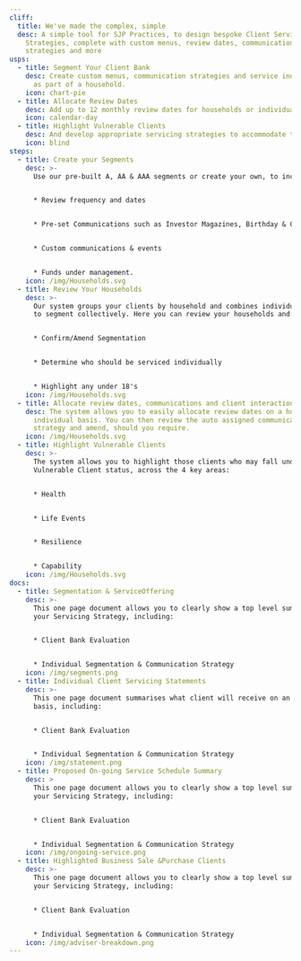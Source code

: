 ```yaml
---
cliff:
  title: We've made the complex, simple
  desc: A simple tool for SJP Practices, to design bespoke Client Servicing
    Strategies, complete with custom menus, review dates, communication
    strategies and more
usps:
  - title: Segment Your Client Bank
    desc: Create custom menus, communication strategies and service individually or
      as part of a household.
    icon: chart-pie
  - title: Allocate Review Dates
    desc: Add up to 12 monthly review dates for households or individual clients.
    icon: calendar-day
  - title: Highlight Vulnerable Clients
    desc: And develop appropriate servicing strategies to accommodate their needs
    icon: blind
steps:
  - title: Create your Segments
    desc: >-
      Use our pre-built A, AA & AAA segments or create your own, to include:


      * Review frequency and dates


      * Pre-set Communications such as Investor Magazines, Birthday & Christmas cards and Tax & Focus Cards


      * Custom communications & events


      * Funds under management.
    icon: /img/Households.svg
  - title: Review Your Households
    desc: >-
      Our system groups your clients by household and combines individual FUM,
      to segment collectively. Here you can review your households and:


      * Confirm/Amend Segmentation


      * Determine who should be serviced individually


      * Highlight any under 18's
    icon: /img/Households.svg
  - title: Allocate review dates, communications and client interactions
    desc: The system allows you to easily allocate review dates on a household or
      individual basis. You can then review the auto assigned communication
      strategy and amend, should you require.
    icon: /img/Households.svg
  - title: Highlight Vulnerable Clients
    desc: >-
      The system allows you to highlight those clients who may fall under the
      Vulnerable Client status, across the 4 key areas:


      * Health


      * Life Events


      * Resilience


      * Capability
    icon: /img/Households.svg
docs:
  - title: Segmentation & ServiceOffering
    desc: >-
      This one page document allows you to clearly show a top level summary of
      your Servicing Strategy, including:


      * Client Bank Evaluation


      * Individual Segmentation & Communication Strategy
    icon: /img/segments.png
  - title: Individual Client Servicing Statements
    desc: >-
      This one page document summarises what client will receive on an annual
      basis, including:


      * Client Bank Evaluation


      * Individual Segmentation & Communication Strategy
    icon: /img/statement.png
  - title: Proposed On-going Service Schedule Summary
    desc: >
      This one page document allows you to clearly show a top level summary of
      your Servicing Strategy, including:


      * Client Bank Evaluation


      * Individual Segmentation & Communication Strategy
    icon: /img/ongoing-service.png
  - title: Highlighted Business Sale &Purchase Clients
    desc: >-
      This one page document allows you to clearly show a top level summary of
      your Servicing Strategy, including:


      * Client Bank Evaluation


      * Individual Segmentation & Communication Strategy
    icon: /img/adviser-breakdown.png
---
```

